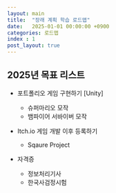 ```yaml
---
layout: main  
title:  "장래 계획 학습 로드맵"
date:   2025-01-01 00:00:00 +0900
categories: 로드맵
index : 1
post_layout: true
---
```


## 2025년 목표 리스트

- 포트폴리오 게임 구현하기 [Unity]
  - 슈퍼마리오 모작
  - 뱀파이어 서바이버 모작
- Itch.io 게임 개발 이후 등록하기
  - Sqaure Project

- 자격증
  - 정보처리기사
  - 한국사검정시험

